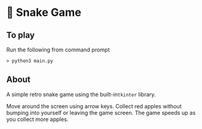 # :snake: Snake Game 

## To play 
Run the following from command prompt

```> python3 main.py ```
## About
A simple retro snake game using the built-in`tkinter` library. 

Move around the screen using arrow keys. Collect red apples without bumping into yourself or leaving the game screen. The game speeds up as you collect more apples. 
